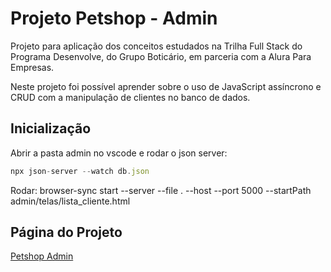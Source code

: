 # Projeto Petshop - Admin

Projeto para aplicação dos conceitos estudados na Trilha Full Stack do Programa Desenvolve, do Grupo Boticário, em parceria com a Alura Para Empresas.

Neste projeto foi possível aprender sobre o uso de JavaScript assíncrono e CRUD com a manipulação de clientes no banco de dados.

## Inicialização

Abrir a pasta admin no vscode e
rodar o json server:

```js
npx json-server --watch db.json
```

Rodar: browser-sync start --server --file . --host --port 5000 --startPath admin/telas/lista_cliente.html

## Página do Projeto

[Petshop Admin](#)
